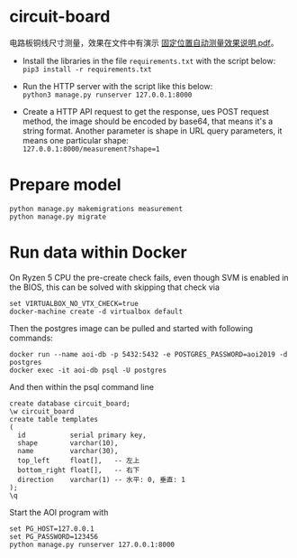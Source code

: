 # circuit-board
电路板铜线尺寸测量，效果在文件中有演示 [固定位置自动测量效果说明.pdf](https://github.com/huzing2524/circuit_board/blob/master/%E5%9B%BA%E5%AE%9A%E4%BD%8D%E7%BD%AE%E8%87%AA%E5%8A%A8%E6%B5%8B%E9%87%8F%E6%95%88%E6%9E%9C%E8%AF%B4%E6%98%8E.pdf)。

* Install the libraries in the file `requirements.txt` with the script below:  
`pip3 install -r requirements.txt`

* Run the HTTP server with the script like this below:   
`python3 manage.py runserver 127.0.0.1:8000`

* Create a HTTP API request to get the response, ues POST request method, the image should be encoded by base64, 
that means it's a string format. Another parameter is shape in URL query parameters, it means one particular shape:    
`127.0.0.1:8000/measurement?shape=1`

# Prepare model


```
python manage.py makemigrations measurement
python manage.py migrate
```

# Run data within Docker

On Ryzen 5 CPU the pre-create check fails, even though SVM is enabled
in the BIOS, this can be solved with skipping that check via

```
set VIRTUALBOX_NO_VTX_CHECK=true
docker-machine create -d virtualbox default
```

Then the postgres image can be pulled and started with following
commands:

```
docker run --name aoi-db -p 5432:5432 -e POSTGRES_PASSWORD=aoi2019 -d postgres
docker exec -it aoi-db psql -U postgres
```

And then within the psql command line

```
create database circuit_board;
\w circuit_board
create table templates
(
  id           serial primary key,
  shape        varchar(10),
  name         varchar(30),
  top_left     float[],   -- 左上
  bottom_right float[],   -- 右下
  direction    varchar(1) -- 水平: 0, 垂直: 1
);
\q
```

Start the AOI program with

```
set PG_HOST=127.0.0.1
set PG_PASSWORD=123456
python manage.py runserver 127.0.0.1:8000
```

